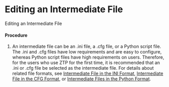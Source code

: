 Editing an Intermediate File
============================

Editing an Intermediate File

#### Procedure

1. An intermediate file can be an .ini file, a .cfg file, or a Python script file. The .ini and .cfg files have low requirements and are easy to configure, whereas Python script files have high requirements on users. Therefore, for the users who use ZTP for the first time, it is recommended that an .ini or .cfg file be selected as the intermediate file. For details about related file formats, see [Intermediate File in the INI Format](dc_ne_ztp_feature_0005.html), [Intermediate File in the CFG Format](dc_ne_ztp_feature_0011.html), or [Intermediate Files in the Python Format](dc_ne_ztp_feature_0006_1.html).